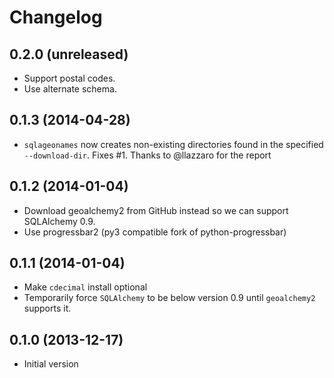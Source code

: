 # Changelog

## 0.2.0 (unreleased)

* Support postal codes.
* Use alternate schema.

## 0.1.3 (2014-04-28)

* `sqlageonames` now creates non-existing directories found in the specified `--download-dir`. Fixes #1. Thanks to @llazzaro for the report

## 0.1.2 (2014-01-04)

* Download geoalchemy2 from GitHub instead so we can support SQLAlchemy 0.9.
* Use progressbar2 (py3 compatible fork of python-progressbar)

## 0.1.1 (2014-01-04)

* Make `cdecimal` install optional
* Temporarily force `SQLAlchemy` to be below version 0.9 until `geoalchemy2` supports it.

## 0.1.0 (2013-12-17)

* Initial version
